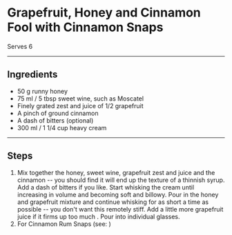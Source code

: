 # Grapefruit, Honey and Cinnamon Fool with Cinnamon Snaps

Serves 6

---

## Ingredients

* 50 g runny honey 
* 75 ml / 5 tbsp sweet wine, such as Moscatel
* Finely grated zest and juice of 1/2 grapefruit
* A pinch of ground cinnamon
* A dash of bitters (optional)
* 300 ml / 1 1/4 cup heavy cream

---

## Steps

1.  Mix together the honey, sweet wine, grapefruit zest and juice and the cinnamon -- you should find it will end up the texture of a thinnish syrup. Add a dash of bitters if you like. Start whisking the cream until increasing in volume and becoming soft and billowy. Pour in the honey and grapefruit mixture and continue whisking for as short a time as possible -- you don't want this remotely stiff. Add a little more grapefruit juice if it firms up too much . Pour into individual glasses.
2.  For Cinnamon Rum Snaps (see: )